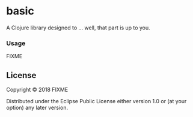 # basic

A Clojure library designed to ... well, that part is up to you.

### Usage

FIXME

## License

Copyright © 2018 FIXME

Distributed under the Eclipse Public License either version 1.0 or (at your
option) any later version.
